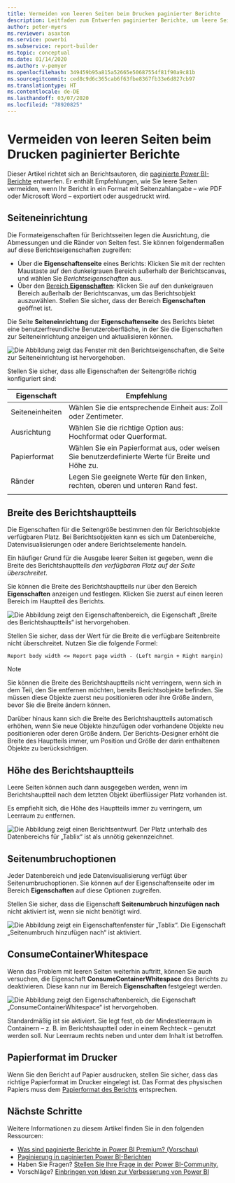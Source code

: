 ```yaml
---
title: Vermeiden von leeren Seiten beim Drucken paginierter Berichte
description: Leitfaden zum Entwerfen paginierter Berichte, um leere Seiten beim Drucken zu vermeiden.
author: peter-myers
ms.reviewer: asaxton
ms.service: powerbi
ms.subservice: report-builder
ms.topic: conceptual
ms.date: 01/14/2020
ms.author: v-pemyer
ms.openlocfilehash: 349459b95a815a52665e50687554f81f90a9c81b
ms.sourcegitcommit: ced8c9d6c365cab6f63fbe8367fb33e6d827cb97
ms.translationtype: HT
ms.contentlocale: de-DE
ms.lasthandoff: 03/07/2020
ms.locfileid: "78920825"
---
```

# <a name="avoid-blank-pages-when-printing-paginated-reports"></a>Vermeiden von leeren Seiten beim Drucken paginierter Berichte

Dieser Artikel richtet sich an Berichtsautoren, die [paginierte Power BI-Berichte](../paginated-reports/paginated-reports-report-builder-power-bi.md) entwerfen. Er enthält Empfehlungen, wie Sie leere Seiten vermeiden, wenn Ihr Bericht in ein Format mit Seitenzahlangabe – wie PDF oder Microsoft Word – exportiert oder ausgedruckt wird.

## <a name="page-setup"></a>Seiteneinrichtung

Die Formateigenschaften für Berichtsseiten legen die Ausrichtung, die Abmessungen und die Ränder von Seiten fest. Sie können folgendermaßen auf diese Berichtseigenschaften zugreifen:

- Über die **Eigenschaftenseite** eines Berichts: Klicken Sie mit der rechten Maustaste auf den dunkelgrauen Bereich außerhalb der Berichtscanvas, und wählen Sie _Berichtseigenschaften_ aus.
- Über den [Bereich **Eigenschaften**](../paginated-reports/paginated-reports-report-design-view.md#4-properties-pane): Klicken Sie auf den dunkelgrauen Bereich außerhalb der Berichtscanvas, um das Berichtsobjekt auszuwählen. Stellen Sie sicher, dass der Bereich **Eigenschaften** geöffnet ist.

Die Seite **Seiteneinrichtung** der **Eigenschaftenseite** des Berichts bietet eine benutzerfreundliche Benutzeroberfläche, in der Sie die Eigenschaften zur Seiteneinrichtung anzeigen und aktualisieren können.

![Die Abbildung zeigt das Fenster mit den Berichtseigenschaften, die Seite zur Seiteneinrichtung ist hervorgehoben.](media/report-paginated-blank-page/report-page-setup-properties.png)

Stellen Sie sicher, dass alle Eigenschaften der Seitengröße richtig konfiguriert sind:

|Eigenschaft|Empfehlung|
|---------|---------|
|Seiteneinheiten|Wählen Sie die entsprechende Einheit aus: Zoll oder Zentimeter.|
|Ausrichtung|Wählen Sie die richtige Option aus: Hochformat oder Querformat.|
|Papierformat|Wählen Sie ein Papierformat aus, oder weisen Sie benutzerdefinierte Werte für Breite und Höhe zu.|
|Ränder|Legen Sie geeignete Werte für den linken, rechten, oberen und unteren Rand fest.|
|||

## <a name="report-body-width"></a>Breite des Berichtshauptteils

Die Eigenschaften für die Seitengröße bestimmen den für Berichtsobjekte verfügbaren Platz. Bei Berichtsobjekten kann es sich um Datenbereiche, Datenvisualisierungen oder andere Berichtselemente handeln.

Ein häufiger Grund für die Ausgabe leerer Seiten ist gegeben, wenn die Breite des Berichtshauptteils _den verfügbaren Platz auf der Seite überschreitet_.

Sie können die Breite des Berichtshauptteils nur über den Bereich **Eigenschaften** anzeigen und festlegen. Klicken Sie zuerst auf einen leeren Bereich im Hauptteil des Berichts.

![Die Abbildung zeigt den Eigenschaftenbereich, die Eigenschaft „Breite des Berichtshauptteils“ ist hervorgehoben.](media/report-paginated-blank-page/report-body-properties-width.png)

Stellen Sie sicher, dass der Wert für die Breite die verfügbare Seitenbreite nicht überschreitet. Nutzen Sie die folgende Formel:

```Report body width <= Report page width - (Left margin + Right margin)```

> [!NOTE]
> Sie können die Breite des Berichtshauptteils nicht verringern, wenn sich in dem Teil, den Sie entfernen möchten, bereits Berichtsobjekte befinden. Sie müssen diese Objekte zuerst neu positionieren oder ihre Größe ändern, bevor Sie die Breite ändern können.
>
> Darüber hinaus kann sich die Breite des Berichtshauptteils automatisch erhöhen, wenn Sie neue Objekte hinzufügen oder vorhandene Objekte neu positionieren oder deren Größe ändern. Der Berichts-Designer erhöht die Breite des Hauptteils immer, um Position und Größe der darin enthaltenen Objekte zu berücksichtigen.

## <a name="report-body-height"></a>Höhe des Berichtshauptteils

Leere Seiten können auch dann ausgegeben werden, wenn im Berichtshauptteil nach dem letzten Objekt überflüssiger Platz vorhanden ist.

Es empfiehlt sich, die Höhe des Hauptteils immer zu verringern, um Leerraum zu entfernen.

![Die Abbildung zeigt einen Berichtsentwurf. Der Platz unterhalb des Datenbereichs für „Tablix“ ist als unnötig gekennzeichnet.](media/report-paginated-blank-page/report-body-remove-trailing-space.png)

## <a name="page-break-options"></a>Seitenumbruchoptionen

Jeder Datenbereich und jede Datenvisualisierung verfügt über Seitenumbruchoptionen. Sie können auf der Eigenschaftenseite oder im Bereich **Eigenschaften** auf diese Optionen zugreifen.

Stellen Sie sicher, dass die Eigenschaft **Seitenumbruch hinzufügen nach** nicht aktiviert ist, wenn sie nicht benötigt wird.

![Die Abbildung zeigt ein Eigenschaftenfenster für „Tablix“. Die Eigenschaft „Seitenumbruch hinzufügen nach“ ist aktiviert.](media/report-paginated-blank-page/data-region-page-break-option-after.png)

## <a name="consume-container-whitespace"></a>ConsumeContainerWhitespace

Wenn das Problem mit leeren Seiten weiterhin auftritt, können Sie auch versuchen, die Eigenschaft **ConsumeContainerWhitespace** des Berichts zu deaktivieren. Diese kann nur im Bereich **Eigenschaften** festgelegt werden.

![Die Abbildung zeigt den Eigenschaftenbereich, die Eigenschaft „ConsumeContainerWhitespace“ ist hervorgehoben.](media/report-paginated-blank-page/report-properties-consumecontainerwhitespace.png)

Standardmäßig ist sie aktiviert. Sie legt fest, ob der Mindestleerraum in Containern – z. B. im Berichtshauptteil oder in einem Rechteck – genutzt werden soll. Nur Leerraum rechts neben und unter dem Inhalt ist betroffen.

## <a name="printer-paper-size"></a>Papierformat im Drucker

Wenn Sie den Bericht auf Papier ausdrucken, stellen Sie sicher, dass das richtige Papierformat im Drucker eingelegt ist. Das Format des physischen Papiers muss dem [Papierformat des Berichts](#page-setup) entsprechen.

## <a name="next-steps"></a>Nächste Schritte

Weitere Informationen zu diesem Artikel finden Sie in den folgenden Ressourcen:

- [Was sind paginierte Berichte in Power BI Premium? (Vorschau)](../paginated-reports/paginated-reports-report-builder-power-bi.md)
- [Paginierung in paginierten Power BI-Berichten](../paginated-reports/paginated-reports-pagination.md)
- Haben Sie Fragen? [Stellen Sie Ihre Frage in der Power BI-Community.](https://community.powerbi.com/)
- Vorschläge? [Einbringen von Ideen zur Verbesserung von Power BI](https://ideas.powerbi.com)
